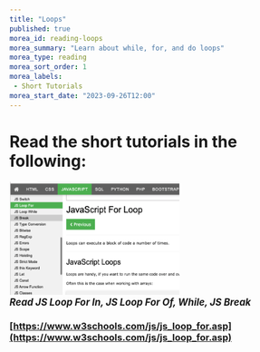 ```yaml
---
title: "Loops"
published: true
morea_id: reading-loops
morea_summary: "Learn about while, for, and do loops"
morea_type: reading
morea_sort_order: 1
morea_labels:
 - Short Tutorials
morea_start_date: "2023-09-26T12:00"
---
```




# Read the short tutorials in the following:

<a href="https://www.w3schools.com/js/js_loop_for.asp"><img height="200px" width="300px" src="W3Loops.png"></a>
<br><i><b><big>*Read JS Loop For In, JS Loop For Of, While, JS Break*</big></b></i>


### [https://www.w3schools.com/js/js_loop_for.asp](https://www.w3schools.com/js/js_loop_for.asp)